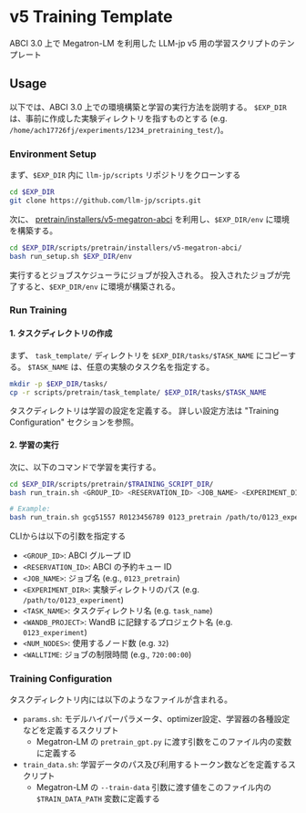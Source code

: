 # v5 Training Template

ABCI 3.0 上で Megatron-LM を利用した LLM-jp v5 用の学習スクリプトのテンプレート

## Usage

以下では、ABCI 3.0 上での環境構築と学習の実行方法を説明する。
`$EXP_DIR` は、事前に作成した実験ディレクトリを指すものとする (e.g. `/home/ach17726fj/experiments/1234_pretraining_test/`)。

### Environment Setup

まず、`$EXP_DIR` 内に `llm-jp/scripts` リポジトリをクローンする

```bash
cd $EXP_DIR
git clone https://github.com/llm-jp/scripts.git
```

次に、 [pretrain/installers/v5-megatron-abci](../../installers/v5-megatron-abci/README.md) を利用し、`$EXP_DIR/env` に環境を構築する。

```bash
cd $EXP_DIR/scripts/pretrain/installers/v5-megatron-abci/
bash run_setup.sh $EXP_DIR/env
```

実行するとジョブスケジューラにジョブが投入される。
投入されたジョブが完了すると、`$EXP_DIR/env` に環境が構築される。

### Run Training

#### 1. タスクディレクトリの作成

まず、 `task_template/` ディレクトリを `$EXP_DIR/tasks/$TASK_NAME` にコピーする。
`$TASK_NAME` は、任意の実験のタスク名を指定する。

```bash
mkdir -p $EXP_DIR/tasks/
cp -r scripts/pretrain/task_template/ $EXP_DIR/tasks/$TASK_NAME
```

タスクディレクトリは学習の設定を定義する。
詳しい設定方法は "Training Configuration" セクションを参照。

#### 2. 学習の実行

次に、以下のコマンドで学習を実行する。

```bash
cd $EXP_DIR/scripts/pretrain/$TRAINING_SCRIPT_DIR/
bash run_train.sh <GROUP_ID> <RESERVATION_ID> <JOB_NAME> <EXPERIMENT_DIR> <TASK_NAME> <WANDB_PROJECT> <NUM_NODES> <WALLTIME>

# Example:
bash run_train.sh gcg51557 R0123456789 0123_pretrain /path/to/0123_experiment task_name 0123_experiment 32 720:00:00
```

CLIからは以下の引数を指定する

- `<GROUP_ID>`: ABCI グループ ID
- `<RESERVATION_ID>`: ABCI の予約キュー ID
- `<JOB_NAME>`: ジョブ名 (e.g., `0123_pretrain`)
- `<EXPERIMENT_DIR>`: 実験ディレクトリのパス (e.g. `/path/to/0123_experiment`)
- `<TASK_NAME>`: タスクディレクトリ名 (e.g. `task_name`)
- `<WANDB_PROJECT>`: WandB に記録するプロジェクト名 (e.g. `0123_experiment`)
- `<NUM_NODES>`: 使用するノード数 (e.g. `32`)
- `<WALLTIME`: ジョブの制限時間 (e.g., `720:00:00`)

### Training Configuration

タスクディレクトリ内には以下のようなファイルが含まれる。

- `params.sh`: モデルハイパーパラメータ、optimizer設定、学習器の各種設定などを定義するスクリプト
  - Megatron-LM の `pretrain_gpt.py` に渡す引数をこのファイル内の変数に定義する
- `train_data.sh`: 学習データのパス及び利用するトークン数などを定義するスクリプト
  - Megatron-LM の `--train-data` 引数に渡す値をこのファイル内の `$TRAIN_DATA_PATH` 変数に定義する
